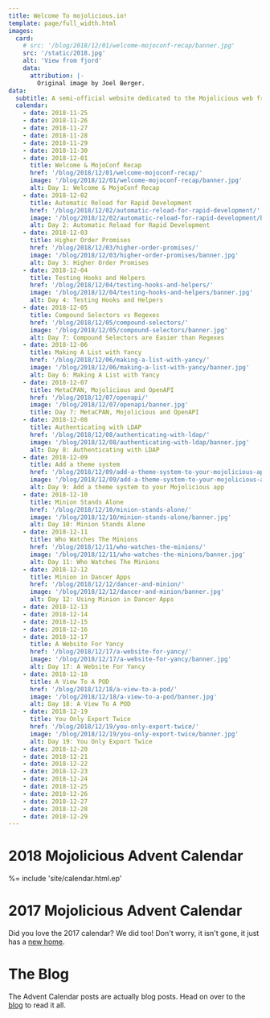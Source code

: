 ```yaml
---
title: Welcome To mojolicious.io!
template: page/full_width.html
images:
  card:
    # src: '/blog/2018/12/01/welcome-mojoconf-recap/banner.jpg'
    src: '/static/2018.jpg'
    alt: 'View from fjord'
    data:
      attribution: |-
        Original image by Joel Berger.
data:
  subtitle: A semi-official website dedicated to the Mojolicious web framework
  calendar:
    - date: 2018-11-25
    - date: 2018-11-26
    - date: 2018-11-27
    - date: 2018-11-28
    - date: 2018-11-29
    - date: 2018-11-30
    - date: 2018-12-01
      title: Welcome & MojoConf Recap
      href: '/blog/2018/12/01/welcome-mojoconf-recap/'
      image: '/blog/2018/12/01/welcome-mojoconf-recap/banner.jpg'
      alt: Day 1: Welcome & MojoConf Recap
    - date: 2018-12-02
      title: Automatic Reload for Rapid Development
      href: '/blog/2018/12/02/automatic-reload-for-rapid-development/'
      image: '/blog/2018/12/02/automatic-reload-for-rapid-development/banner.jpg'
      alt: Day 2: Automatic Reload for Rapid Development
    - date: 2018-12-03
      title: Higher Order Promises
      href: '/blog/2018/12/03/higher-order-promises/'
      image: '/blog/2018/12/03/higher-order-promises/banner.jpg'
      alt: Day 3: Higher Order Promises
    - date: 2018-12-04
      title: Testing Hooks and Helpers
      href: '/blog/2018/12/04/testing-hooks-and-helpers/'
      image: '/blog/2018/12/04/testing-hooks-and-helpers/banner.jpg'
      alt: Day 4: Testing Hooks and Helpers
    - date: 2018-12-05
      title: Compound Selectors vs Regexes
      href: '/blog/2018/12/05/compound-selectors/'
      image: '/blog/2018/12/05/compound-selectors/banner.jpg'
      alt: Day 7: Compound Selectors are Easier than Regexes
    - date: 2018-12-06
      title: Making A List with Yancy
      href: '/blog/2018/12/06/making-a-list-with-yancy/'
      image: '/blog/2018/12/06/making-a-list-with-yancy/banner.jpg'
      alt: Day 6: Making A List with Yancy
    - date: 2018-12-07
      title: MetaCPAN, Mojolicious and OpenAPI
      href: '/blog/2018/12/07/openapi/'
      image: '/blog/2018/12/07/openapi/banner.jpg'
      title: Day 7: MetaCPAN, Mojolicious and OpenAPI
    - date: 2018-12-08
      title: Authenticating with LDAP
      href: '/blog/2018/12/08/authenticating-with-ldap/'
      image: '/blog/2018/12/08/authenticating-with-ldap/banner.jpg'
      alt: Day 8: Authenticating with LDAP
    - date: 2018-12-09
      title: Add a theme system
      href: '/blog/2018/12/09/add-a-theme-system-to-your-mojolicious-app/'
      image: '/blog/2018/12/09/add-a-theme-system-to-your-mojolicious-app/banner.jpg'
      alt: Day 9: Add a theme system to your Mojolicious app
    - date: 2018-12-10
      title: Minion Stands Alone
      href: '/blog/2018/12/10/minion-stands-alone/'
      image: '/blog/2018/12/10/minion-stands-alone/banner.jpg'
      alt: Day 10: Minion Stands Alone
    - date: 2018-12-11
      title: Who Watches The Minions
      href: '/blog/2018/12/11/who-watches-the-minions/'
      image: '/blog/2018/12/11/who-watches-the-minions/banner.jpg'
      alt: Day 11: Who Watches The Minions
    - date: 2018-12-12
      title: Minion in Dancer Apps
      href: '/blog/2018/12/12/dancer-and-minion/'
      image: '/blog/2018/12/12/dancer-and-minion/banner.jpg'
      alt: Day 12: Using Minion in Dancer Apps
    - date: 2018-12-13
    - date: 2018-12-14
    - date: 2018-12-15
    - date: 2018-12-16
    - date: 2018-12-17
      title: A Website For Yancy
      href: '/blog/2018/12/17/a-website-for-yancy/'
      image: '/blog/2018/12/17/a-website-for-yancy/banner.jpg'
      alt: Day 17: A Website For Yancy
    - date: 2018-12-18
      title: A View To A POD
      href: '/blog/2018/12/18/a-view-to-a-pod/'
      image: '/blog/2018/12/18/a-view-to-a-pod/banner.jpg'
      alt: Day 18: A View To A POD
    - date: 2018-12-19
      title: You Only Export Twice
      href: '/blog/2018/12/19/you-only-export-twice/'
      image: '/blog/2018/12/19/you-only-export-twice/banner.jpg'
      alt: Day 19: You Only Export Twice
    - date: 2018-12-20
    - date: 2018-12-21
    - date: 2018-12-22
    - date: 2018-12-23
    - date: 2018-12-24
    - date: 2018-12-25
    - date: 2018-12-26
    - date: 2018-12-27
    - date: 2018-12-28
    - date: 2018-12-29
---
```


# 2018 Mojolicious Advent Calendar

%= include 'site/calendar.html.ep'

# 2017 Mojolicious Advent Calendar

Did you love the 2017 calendar? We did too! Don't worry, it isn't gone, it just has a [new home](/page/advent/2017).

# The Blog

The Advent Calendar posts are actually blog posts. Head on over to the [blog](/blog) to read it all.
